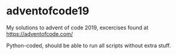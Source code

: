 # adventofcode19

My solutions to advent of code 2019, excercises found at https://adventofcode.com/

Python-coded, should be able to run all scripts without extra stuff.

